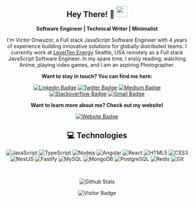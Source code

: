 <div align="center">

## Hey There! 🧡 <img src="https://raw.githubusercontent.com/aemmadi/aemmadi/master/wave.gif" width="30px">

**Software Engineer | Technical Writer | Minimalist**

I'm Victor Onwuzor, a Full stack JavaScript Software Engineer with 4 years of experience building innovative solutions for globally distributed teams. I currently work at [LevelTen Energy](https://leveltenenergy.com/) Seattle, USA remotely as a Full stack JavaScript Software Engineer. In my spare time, I enjoy reading, watching Anime, playing video games, and I am an aspiring Photographer.

**Want to stay in touch? You can find me here:**

[![Linkedin Badge](https://img.shields.io/badge/-victoronwuzor-blue?style=flat-square&logo=Linkedin&logoColor=white&link=https://www.linkedin.com/in/victoronwuzor/)](https://www.linkedin.com/in/victoronwuzor/)
[![Twitter Badge](https://img.shields.io/badge/-@victoronwuzor-0B3C49?style=flat-square&labelColor=0B3C49&logo=Twitter&link=https://twitter.com/victoronwuzor)](https://twitter.com/victoronwuzor)
[![Medium Badge](https://img.shields.io/badge/-@victoronwuzor-0B3C49?style=flat-square&labelColor=black&logo=Medium&link=https://medium.com/@victoronwuzor)](https://medium.com/@victoronwuzor)
[![Stackoverflow Badge](https://img.shields.io/badge/-okwyvic-0B3C49?style=flat-square&labelColor=black&color=black&logo=Stackoverflow&link=https://stackoverflow.com/users/5954989/okwyvic)](https://stackoverflow.com/users/5954989/okwyvic)
[![Gmail Badge](https://img.shields.io/badge/-victor.onwuzor@gmail.com-c14438?style=flat-square&logo=Gmail&logoColor=white&link=mailto:victor.onwuzor@gmail.com)](victor.onwuzor@gmail.com)

**Want to learn more about me? Check out my website!**

[![Website Badge](https://img.shields.io/badge/-My_Website-162c3a?style=flat-square&labelColor=162c3a&logo=react)](https://victoronwuzor.io/)


## 💻 Technologies

![JavaScript](https://img.shields.io/badge/-JavaScript-black?style=flat-square&logo=javascript)
![TypeScript](https://img.shields.io/badge/-TypeScript-007ACC?style=flat-square&logo=typescript)
![Nodejs](https://img.shields.io/badge/-Nodejs-black?style=flat-square&logo=Node.js)
![Angular](https://img.shields.io/badge/-Angular-DD0031?style=flat-square&logo=angular)
![React](https://img.shields.io/badge/-React-black?style=flat-square&logo=react)
![HTML5](https://img.shields.io/badge/-HTML5-E34F26?style=flat-square&logo=html5&logoColor=white)
![CSS3](https://img.shields.io/badge/-CSS3-1572B6?style=flat-square&logo=css3)
![NestJS](https://img.shields.io/badge/-NestJS-E0234E?style=flat-square&logo=nestjs)
![Fastify](https://img.shields.io/badge/-Fastify-000000?style=flat-square&logo=fastify)
![MySQL](https://img.shields.io/badge/-MySQL-black?style=flat-square&logo=mysql)
![MongoDB](https://img.shields.io/badge/-MongoDB-black?style=flat-square&logo=mongodb)
![PostgreSQL](https://img.shields.io/badge/-PostgreSQL-336791?style=flat-square&logo=postgresql)
![Redis](https://img.shields.io/badge/-Redis-black?style=flat-square&logo=redis)
![Git](https://img.shields.io/badge/-Git-black?style=flat-square&logo=git)

<br>

![Github Stats](https://github-readme-stats.vercel.app/api?username=onwuvic&show_icons=true)

![Visitor Badge](https://visitor-badge.laobi.icu/badge?page_id=onwuvic)

</div>
